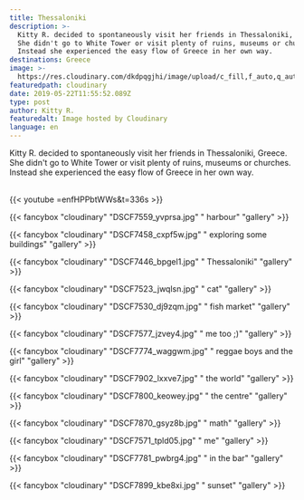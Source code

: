 ```yaml
---
title: Thessaloniki
description: >-
  Kitty R. decided to spontaneously visit her friends in Thessaloniki, Greece.
  She didn't go to White Tower or visit plenty of ruins, museums or churches.
  Instead she experienced the easy flow of Greece in her own way.
destinations: Greece
image: >-
  https://res.cloudinary.com/dkdpqgjhi/image/upload/c_fill,f_auto,q_auto,w_300/v1558526345/DSCF7935_mne3tk.jpg
featuredpath: cloudinary
date: 2019-05-22T11:55:52.089Z
type: post
author: Kitty R.
featuredalt: Image hosted by Cloudinary
language: en
---
```

Kitty R. decided to spontaneously visit her friends in Thessaloniki, Greece. She didn't go to White Tower or visit plenty of ruins, museums or churches. Instead she experienced the easy flow of Greece in her own way.

<br>{{< youtube =enfHPPbtWWs&t=336s >}}</br>

{{< fancybox "cloudinary" "DSCF7559_yvprsa.jpg" "   harbour" "gallery" >}}

{{< fancybox "cloudinary" "DSCF7458_cxpf5w.jpg" "   exploring some buildings" "gallery" >}}

{{< fancybox "cloudinary" "DSCF7446_bpgel1.jpg" "   Thessaloniki" "gallery" >}}

{{< fancybox "cloudinary" "DSCF7523_jwqlsn.jpg" "   cat" "gallery" >}}

{{< fancybox "cloudinary" "DSCF7530_dj9zqm.jpg" "   fish market" "gallery" >}}

{{< fancybox "cloudinary" "DSCF7577_jzvey4.jpg" "   me too ;)" "gallery" >}}

{{< fancybox "cloudinary" "DSCF7774_waggwm.jpg" "   reggae boys and the girl" "gallery" >}}

{{< fancybox "cloudinary" "DSCF7902_lxxve7.jpg" "   the world" "gallery" >}}

{{< fancybox "cloudinary" "DSCF7800_keowey.jpg" "   the centre" "gallery" >}}

{{< fancybox "cloudinary" "DSCF7870_gsyz8b.jpg" "   math" "gallery" >}}

{{< fancybox "cloudinary" "DSCF7571_tpld05.jpg" "  me" "gallery" >}}

{{< fancybox "cloudinary" "DSCF7781_pwbrg4.jpg" "  in the bar" "gallery" >}}

{{< fancybox "cloudinary" "DSCF7899_kbe8xi.jpg" "  sunset" "gallery" >}}
